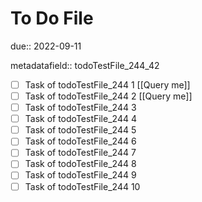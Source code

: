 # To Do File

due:: 2022-09-11

metadatafield:: todoTestFile_244_42

- [ ] Task of todoTestFile_244 1 [[Query me]]
- [ ] Task of todoTestFile_244 2 [[Query me]]
- [ ] Task of todoTestFile_244 3
- [ ] Task of todoTestFile_244 4
- [ ] Task of todoTestFile_244 5
- [ ] Task of todoTestFile_244 6
- [ ] Task of todoTestFile_244 7
- [ ] Task of todoTestFile_244 8
- [ ] Task of todoTestFile_244 9
- [ ] Task of todoTestFile_244 10
